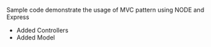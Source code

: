 Sample code demonstrate the usage of MVC pattern using NODE and Express

- Added Controllers
- Added Model
